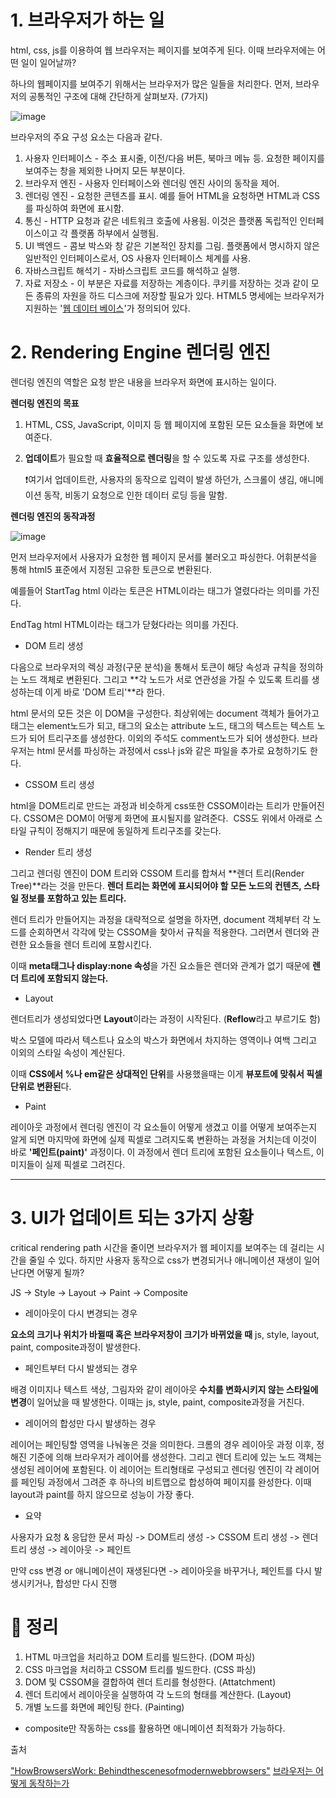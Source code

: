 # 1. 브라우저가 하는 일

html, css, js를 이용하여 웹 브라우저는 페이지를 보여주게 된다. 이때 브라우저에는 어떤 일이 일어날까? 

하나의 웹페이지를 보여주기 위해서는 브라우저가 많은 일들을 처리한다. 먼저, 브라우저의 공통적인 구조에 대해 간단하게 살펴보자. (7가지)

![image](https://user-images.githubusercontent.com/57996351/185381821-8e56c23d-1ee2-47e8-ab66-351c72114b28.png)

브라우저의 주요 구성 요소는 다음과 같다.

1. 사용자 인터페이스 - 주소 표시줄, 이전/다음 버튼, 북마크 메뉴 등. 요청한 페이지를 보여주는 창을 제외한 나머지 모든 부분이다.
2. 브라우저 엔진 - 사용자 인터페이스와 렌더링 엔진 사이의 동작을 제어.
3. 렌더링 엔진 - 요청한 콘텐츠를 표시. 예를 들어 HTML을 요청하면 HTML과 CSS를 파싱하여 화면에 표시함.
4. 통신 - HTTP 요청과 같은 네트워크 호출에 사용됨. 이것은 플랫폼 독립적인 인터페이스이고 각 플랫폼 하부에서 실행됨.
5. UI 백엔드 - 콤보 박스와 창 같은 기본적인 장치를 그림. 플랫폼에서 명시하지 않은 일반적인 인터페이스로서, OS 사용자 인터페이스 체계를 사용.
6. 자바스크립트 해석기 - 자바스크립트 코드를 해석하고 실행.
7. 자료 저장소 - 이 부분은 자료를 저장하는 계층이다. 쿠키를 저장하는 것과 같이 모든 종류의 자원을 하드 디스크에 저장할 필요가 있다. HTML5 명세에는 브라우저가 지원하는 '[웹 데이터 베이스](http://www.html5rocks.com/en/features/storage)'가 정의되어 있다.

# 2. **Rendering Engine** 렌더링 엔진

렌더링 엔진의 역할은 요청 받은 내용을 브라우저 화면에 표시하는 일이다.

**렌더링 엔진의 목표**

1. HTML, CSS, JavaScript, 이미지 등 웹 페이지에 포함된 모든 요소들을 화면에 보여준다.
2. **업데이트**가 필요할 때 **효율적으로 렌더링**을 할 수 있도록 자료 구조를 생성한다.
    
    ❗️여기서 업데이트란, 사용자의 동작으로 입력이 발생 하던가, 스크롤이 생김, 애니메이션 동작, 비동기 요청으로 인한 데이터 로딩 등을 말함.
    

**렌더링 엔진의 동작과정**

![image](https://user-images.githubusercontent.com/57996351/185381878-e2c47451-95d9-4596-9ff0-32c77638c2ac.png)

먼저 브라우저에서 사용자가 요청한 웹 페이지 문서를 불러오고 파싱한다. 어휘분석을 통해 html5 표준에서 지정된 고유한 토큰으로 변환된다. 

<html> 

예를들어 StartTag html 이라는 토큰은 HTML이라는 태그가 열렸다라는 의미를 가진다. 

</html>

EndTag html HTML이라는 태그가 닫혔다라는 의미를 가진다.

- DOM 트리 생성

다음으로 브라우저의 렉싱 과정(구문 분석)을 통해서 토큰이 해당 속성과 규칙을 정의하는 노드 객체로 변환된다. 그리고 **각 노드가 서로 연관성을 가질 수 있도록 트리를 생성하는데 이게 바로 'DOM 트리'**라 한다. 

html 문서의 모든 것은 이 DOM을 구성한다. 최상위에는 document 객체가 들어가고 태그는 element노드가 되고, 태그의 요소는 attribute 노드, 태그의 텍스트는 텍스트 노드가 되어 트리구조를 생성한다. 이외의 주석도 comment노드가 되어 생성한다. 브라우저는 html 문서를 파싱하는 과정에서 css나 js와 같은 파일을 추가로 요청하기도 한다. 

- CSSOM 트리 생성

html을 DOM트리로 만드는 과정과 비슷하게 css또한 CSSOM이라는 트리가 만들어진다. CSSOM은 DOM이 어떻게 화면에 표시될지를 알려준다.  CSS도 위에서 아래로 스타일 규칙이 정해지기 때문에 동일하게 트리구조를 갖는다. 

- Render 트리 생성

그리고 렌더링 엔진이 DOM 트리와 CSSOM 트리를 합쳐서 **렌더 트리(Render Tree)**라는 것을 만든다. **렌더 트리는 화면에 표시되어야 할 모든 노드의 컨텐츠, 스타일 정보를 포함하고 있는 트리다.**

렌더 트리가 만들어지는 과정을 대략적으로 설명을 하자면, document 객체부터 각 노드를 순회하면서 각각에 맞는 CSSOM을 찾아서 규칙을 적용한다. 그러면서 렌더와 관련한 요소들을 렌더 트리에 포함시킨다.

이때 **meta태그나 display:none 속성**을 가진 요소들은 렌더와 관계가 없기 때문에 **렌더 트리에 포함되지 않는다.**

- Layout

렌더트리가 생성되었다면 **Layout**이라는 과정이 시작된다. (**Reflow**라고 부르기도 함) 

박스 모델에 따라서 텍스트나 요소의 박스가 화면에서 차지하는 영역이나 여백 그리고 이외의 스타일 속성이 계산된다.

이때 **CSS에서 %나 em같은 상대적인 단위**를 사용했을때는 이게 **뷰포트에 맞춰서 픽셀단위로 변환된**다. 

- Paint

레이아웃 과정에서 렌더링 엔진이 각 요소들이 어떻게 생겼고 이를 어떻게 보여주는지 알게 되면 마지막에 화면에 실제 픽셀로 그려지도록 변환하는 과정을 거치는데 이것이 바로 **'페인트(paint)'** 과정이다. 이 과정에서 렌더 트리에 포함된 요소들이나 텍스트, 이미지들이 실제 픽셀로 그려진다.

---

# 3. UI가 업데이트 되는 3가지 상황

critical rendering path 시간을 줄이면 브라우저가 웹 페이지를 보여주는 데 걸리는 시간을 줄일 수 있다. 하지만 사용자 동작으로 css가 변경되거나 애니메이션 재생이 일어난다면 어떻게 될까?

JS → Style → Layout → Paint → Composite

- 레이아웃이 다시 변경되는 경우

**요소의 크기나 위치가 바뀔때 혹은 브라우저창이 크기가 바뀌었을 때** js, style, layout, paint, composite과정이 발생한다. 

- 페인트부터 다시 발생되는 경우

배경 이미지나 텍스트 색상, 그림자와 같이 레이아웃 **수치를 변화시키지 않는 스타일에 변경**이 일어났을 때 발생한다. 이때는 js, style, paint, composite과정을 거친다. 

- 레이어의 합성만 다시 발생하는 경우

레이어는 페인팅할 영역을 나눠놓은 것을 의미한다. 크롬의 경우 레이아웃 과정 이후, 정해진 기준에 의해 브라우저가 레이어를 생성한다. 그리고 렌더 트리에 있는 노드 객체는 생성된 레이어에 포함된다. 이 레이어는 트리형태로 구성되고 렌더링 엔진이 각 레이어를 페인팅 과정에서 그려준 후 하나의 비트맵으로 합성하여 페이지를 완성한다. 이때 layout과 paint를 하지 않으므로 성능이 가장 좋다.



- 요약

사용자가 요청 & 응답한 문서 파싱 -> DOM트리 생성 -> CSSOM 트리 생성 -> 렌더 트리 생성 -> 레이아웃 -> 페인트

만약 css 변경 or 애니메이션이 재생된다면 -> 레이아웃을 바꾸거나, 페인트를 다시 발생시키거나, 합성만 다시 진행

# 📝 정리

1. HTML 마크업을 처리하고 DOM 트리를 빌드한다. (DOM 파싱)
2. CSS 마크업을 처리하고 CSSOM 트리를 빌드한다. (CSS 파싱)
3. DOM 및 CSSOM을 결합하여 렌더 트리를 형성한다. (Attatchment)
4. 렌더 트리에서 레이아웃을 실행하여 각 노드의 형태를 계산한다. (Layout)
5. 개별 노드를 화면에 페인팅 한다. (Painting)
- composite만 작동하는 css를 활용하면 애니메이션 최적화가 가능하다.




출처

["HowBrowsersWork: Behindthescenesofmodernwebbrowsers"](http://www.html5rocks.com/en/tutorials/internals/howbrowserswork/)
[브라우저는 어떻게 동작하는가](https://d2.naver.com/helloworld/59361)

